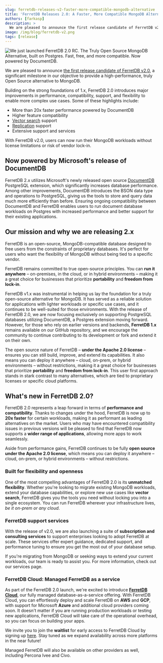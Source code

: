 ```yaml
---
slug: ferretdb-releases-v2-faster-more-compatible-mongodb-alternative
title: 'FerretDB Releases 2.0: A Faster, More Compatible MongoDB Alternative'
authors: [farkasp]
description: >
  We are pleased to announce the first release candidate of FerretDB v2.0, a significant milestone in our objective to provide a high-performance, truly Open Source alternative to MongoDB.
image: /img/blog/ferretdb-v2.png
tags: [release]
---
```


![We just launched FerretDB 2.0 RC. The Truly Open Source MongoDB Alternative, built on Postgres. Fast, free, and more compatible. Now powered by DocumentDB.](/img/blog/ferretdb-v2.png)

We are pleased to announce [the first release candidate of FerretDB v2.0](https://github.com/FerretDB/FerretDB/releases/tag/v2.0.0-rc.1),
a significant milestone in our objective to provide a high-performance, truly Open Source alternative to MongoDB.

<!--truncate-->

Building on the strong foundations of 1.x, FerretDB 2.0 introduces major improvements in performance, compatibility, support, and flexibility to enable more complex use cases.
Some of these highlights include:

- More than 20x faster performance powered by DocumentDB
- Higher feature compatibility
- [Vector search](http://docs.ferretdb.io/guides/vector-search/) support
- [Replication](http://docs.ferretdb.io/guides/replication/) support
- Extensive support and services

With FerretDB v2.0, users can now run their MongoDB workloads without license limitations or risk of vendor lock-in.

## Now powered by Microsoft's release of DocumentDB

FerretDB 2.x utilizes Microsoft's newly released open source [DocumentDB](https://github.com/microsoft/documentdb) PostgreSQL extension, which significantly increases database performance.
Among other improvements, DocumentDB introduces the BSON data type and operations to PostgreSQL, giving us the tools to store and query data much more efficiently than before.
Ensuring ongoing compatibility between DocumentDB and FerretDB enables users to run document database workloads on Postgres with increased performance and better support for their existing applications.

## Our mission and why we are releasing 2.x

FerretDB is an open-source, MongoDB-compatible database designed to free users from the constraints of proprietary databases.
It's perfect for users who want the flexibility of MongoDB without being tied to a specific vendor.

FerretDB remains committed to true open-source principles.
You can **run it anywhere** – on-premises, in the cloud, or in hybrid environments – making it a great choice for businesses that prioritize **portability** and **freedom from lock-in**.

FerretDB v1.x was instrumental in helping us lay the foundation for a truly open-source alternative for MongoDB.
It has served as a reliable solution for applications with lighter workloads or specific use cases, and it continues to be well-suited for those environments.
With the release of FerretDB 2.0, we are now focusing exclusively on supporting PostgreSQL databases utilizing DocumentDB, a Postgres extension moving forward.
However, for those who rely on earlier versions and backends, **FerretDB 1.x** remains available on our GitHub repository, and we encourage the community to continue contributing to its development or fork and extend it on their own.

The open source nature of FerretDB – **under the Apache 2.0 license** – ensures you can still build, improve, and extend its capabilities.
It also means you can deploy it anywhere – cloud, on-prem, or hybrid environments – without restrictions, making it a great choice for businesses that prioritize **portability** and **freedom from lock-in**.
This user first approach stands in stark contrast to many alternatives, which are tied to proprietary licenses or specific cloud platforms.

## What's new in FerretDB 2.0?

FerretDB 2.0 represents a leap forward in terms of **performance and compatibility**.
Thanks to changes under the hood, FerretDB is now up to **20x faster** for certain workloads, making it as performant as leading alternatives on the market.
Users who may have encountered compatibility issues in previous versions will be pleased to find that FerretDB now supports a **wider range of applications**, allowing more apps to work seamlessly.

Aside from performance gains, FerretDB continues to be fully **open source under the Apache 2.0 license**, which means you can deploy it anywhere – cloud, on-prem, or hybrid environments – without restrictions.

### Built for flexibility and openness

One of the most compelling advantages of FerretDB 2.0 is its **unmatched flexibility**.
Whether you're looking to migrate existing MongoDB workloads, extend your database capabilities, or explore new use cases like **vector search**, FerretDB gives you the tools you need without locking you into a single ecosystem.
You can run FerretDB wherever your infrastructure lives, _be it on-prem or any cloud_.

### FerretDB support services

With the release of v2.0, we are also launching a suite of **subscription and consulting services** to support enterprises looking to adopt FerretDB at scale.
These services offer expert guidance, dedicated support, and performance tuning to ensure you get the most out of your database setup.

If you're migrating from MongoDB or seeking ways to extend your current workloads, our team is ready to assist you.
For more information, check out our services page.

### FerretDB Cloud: Managed FerretDB as a service

As part of the FerretDB 2.0 launch, we're excited to introduce [**FerretDB Cloud**](https://cloud.ferretdb.com),
our fully managed database-as-a-service offering.
With FerretDB Cloud, you can effortlessly deploy and scale FerretDB on **AWS** and **GCP**, with support for Microsoft **Azure** and additional cloud providers coming soon.
It doesn't matter if you are running production workloads or testing new applications, FerretDB Cloud will take care of the operational overhead, so you can focus on building your apps.

We invite you to join the **waitlist** for early access to FerretDB Cloud by signing up [here](https://cloud.ferretdb.com/signup).
Stay tuned as we expand availability across more platforms in the near future!

Managed FerretDB will also be available on other providers as well, including Percona Ivee and Civo.
